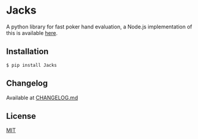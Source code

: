 # Jacks

A python library for fast poker hand evaluation, a Node.js implementation of this is available [here](https://github.com/Cheran-Senthil/Jacks.js).

## Installation

```
$ pip install Jacks
```

## Changelog

Available at [CHANGELOG.md](CHANGELOG.md)

## License

[MIT](LICENSE)
